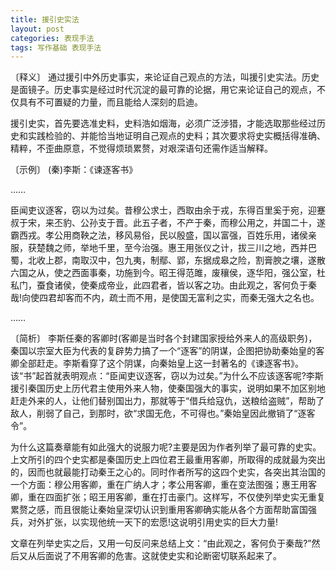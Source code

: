 ```yaml
---
title: 援引史实法
layout: post
categories: 表现手法
tags: 写作基础 表现手法
---
```


〔释义〕 通过援引中外历史事实，来论证自己观点的方法，叫援引史实法。历史是面镜子。历史事实是经过时代沉淀的最可靠的论据，用它来论证自己的观点，不仅具有不可置疑的力量，而且能给人深刻的启迪。

援引史实，首先要选准史料，史料浩如烟海，必须广泛涉猎，才能选取那些经过历史和实践检验的、并能恰当地证明自己观点的史料；其次要求将史实概括得准确、精粹，不歪曲原意，不觉得烦琐累赘，对艰深语句还需作适当解释。

〔示例〕 (秦)李斯：《谏逐客书》

……

臣闻吏议逐客，窃以为过矣。昔穆公求士，西取由余于戎，东得百里奚于宛，迎蹇叔于宋，来丕豹、公孙支于晋。此五子者，不产于秦，而穆公用之，并国二十，遂霸西戎。孝公用商鞅之法，移风易俗，民以殷盛，国以富强，百姓乐用，诸侯亲服，获楚魏之师，举地千里，至今治强。惠王用张仪之计，拔三川之地，西并巴蜀，北收上郡，南取汉中，包九夷，制鄢、郢，东据成皋之险，割膏腴之壤，遂散六国之从，使之西面事秦，功施到今。昭王得范雎，废穰侯，逐华阳，强公室，杜私门，蚕食诸侯，使秦成帝业，此四君者，皆以客之功。由此观之，客何负于秦哉!向使四君却客而不内，疏士而不用，是使国无富利之实，而秦无强大之名也。

……

〔简析〕 李斯任秦的客卿时(客卿是当时各个封建国家授给外来人的高级职务)，秦国以宗室大臣为代表的复辟势力搞了一个“逐客”的阴谋，企图把协助秦始皇的客卿全部赶走。李斯看穿了这个阴谋，向秦始皇上这一封著名的《谏逐客书》。该“书”起首就表明观点：“臣闻吏议逐客，窃以为过矣。”为什么不应该逐客呢?李斯援引秦国历史上历代君主使用外来人物，使秦国强大的事实，说明如果不加区别地赶走外来的人，让他们替别国出力，那就等于“借兵给寇仇，送粮给盗贼”，帮助了敌人，削弱了自己，到那时，欲“求国无危，不可得也。”秦始皇因此撤销了“逐客令”。

为什么这篇奏章能有如此强大的说服力呢?主要是因为作者列举了最可靠的史实。上文所引的四个史实都是秦国历史上四位君王最重用客卿，所取得的成就最为突出的，因而也就最能打动秦王之心的。同时作者所写的这四个史实，各突出其治国的一个方面：穆公用客卿，重在广纳人才；孝公用客卿，重在变法图强；惠王用客卿，重在四面扩张；昭王用客卿，重在打击豪门。这样写，不仅使列举史实无重复累赘之感，而且很能让秦始皇深切认识到重用客卿确实能从各个方面帮助富国强兵，对外扩张，以实现他统一天下的宏愿!这说明引用史实的巨大力量!

文章在列举史实之后，又用一句反问来总结上文：“由此观之，客何负于秦哉?”然后又从后面说了不用客卿的危害。这就使史实和论断密切联系起来了。 